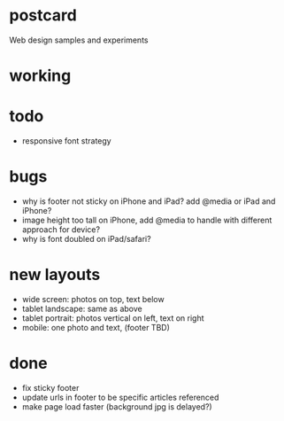 postcard
========

Web design samples and experiments

working
=======

todo
====
- responsive font strategy

bugs
====
- why is footer not sticky on iPhone and iPad? add @media or iPad and iPhone?
- image height too tall on iPhone, add @media to handle with different approach for device?
- why is font doubled on iPad/safari?

new layouts
===========
- wide screen: photos on top, text below
- tablet landscape: same as above
- tablet portrait: photos vertical on left, text on right
- mobile: one photo and text, (footer TBD)

done
====
- fix sticky footer
- update urls in footer to be specific articles referenced
- make page load faster (background jpg is delayed?)

